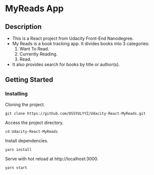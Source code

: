 # MyReads App

## Description

- This is a React project from Udacity Front-End Nanodegree.
- My Reads is a book tracking app. It divides books into 3 categories: 
  1. Want To Read.
  2. Currently Reading.
  3. Read.
- It also provides search for books by title or author(s).

## Getting Started

### Installing

Cloning the project.
```
git clone https://github.com/OSSYULYYZ/Udacity-React-MyReads.git
```

Access the project directory.
```
cd Udacity-React-MyReads
```

Install dependencies.
```
yarn install
```

Serve with hot reload at http://localhost:3000.
```
yarn start